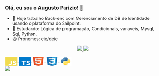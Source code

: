 ### Olá, eu sou o Augusto Parizio! 👋


- 🔭 Hoje trabalho Back-end com Gerenciamento de DB de Identidade usando o plataforma do Sailpoint.
- 🌱 Estudando: Lógica de programação, Condicionais, variaveis, Mysql, Sql, Python. 
- 😄 Pronomes: ele/dele

 <div align="center">
    <a href="https://github.com/AugustoParizioMelo">
    <img height="180em" src="https://github-readme-stats.vercel.app/api?             username=AugustoParizioMelo&show_icons=true&theme=dracula&include_all_commits=true&count_private=true"/>
    <img height="180em" src="https://github-readme-stats.vercel.app/api/top-langs/?username=AugustoParizioMelo&layout=compact&langs_count=7&theme=dracula"/> </div>  
  
<div style="display: inline_block"><br>
  <img align="center" alt="Rafa-Js" height="30" width="40" src="https://raw.githubusercontent.com/devicons/devicon/master/icons/javascript/javascript-plain.svg">
  <img align="center" alt="Rafa-Ts" height="30" width="40" src="https://raw.githubusercontent.com/devicons/devicon/master/icons/typescript/typescript-plain.svg">
  <img align="center" alt="Rafa-HTML" height="30" width="40" src="https://raw.githubusercontent.com/devicons/devicon/master/icons/html5/html5-original.svg">
  <img align="center" alt="Rafa-CSS" height="30" width="40" src="https://raw.githubusercontent.com/devicons/devicon/master/icons/css3/css3-original.svg">
  <img align="center" alt="Rafa-Python" height="30" width="40" src="https://raw.githubusercontent.com/devicons/devicon/master/icons/python/python-original.svg">
 </div>
  
  <div>
  
  <a href="https://www.linkedin.com/in/" target="_blank">
  <img src="https://img.shields.io/badge/-LinkedIn-%230077B5?style=for-the-badge&logo=linkedin&logoColor=white" target="_blank"></a> 
  
  </div>
